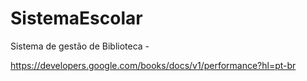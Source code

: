 # SistemaEscolar
 Sistema de gestão de Biblioteca - 


https://developers.google.com/books/docs/v1/performance?hl=pt-br